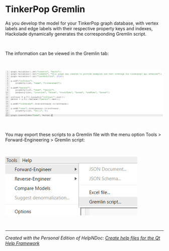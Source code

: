 # TinkerPop Gremlin

As you develop the model for your TinkerPop graph database, with vertex labels and edge labels with their respective property keys and indexes, Hackolade dynamically generates the corresponding Gremlin script.

&nbsp;

The information can be viewed in the Gremlin tab:

&nbsp;

![Image](<lib/TinkerPop%20forward-engineering%20Gremlin.png>)

&nbsp;

You may export these scripts to a Gremlin file with the menu option Tools \> Forward-Engineering \> Gremlin script:

&nbsp;

![Image](<lib/Gremlin%20forward-engineering%20menu.png>)

&nbsp;


***
_Created with the Personal Edition of HelpNDoc: [Create help files for the Qt Help Framework](<https://www.helpndoc.com/feature-tour/create-help-files-for-the-qt-help-framework>)_
